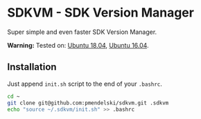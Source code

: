# SDKVM - SDK Version Manager

Super simple and even faster SDK Version Manager.

**Warning:** Tested on: [Ubuntu 18.04](http://www.ubuntu.com/), [Ubuntu 16.04](http://www.ubuntu.com/).

## Installation

Just append `init.sh` script to the end of your `.bashrc`.

```sh
cd ~
git clone git@github.com:pmendelski/sdkvm.git .sdkvm
echo "source ~/.sdkvm/init.sh" >> .bashrc
```
